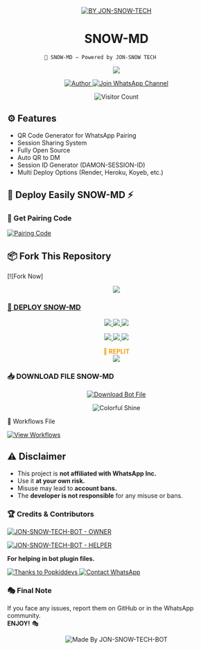 <p align="center">
  <a href="https://git.io/typing-svg">
    <img src="https://readme-typing-svg.demolab.com?font=Black+Ops+One&size=100&pause=1000&color=FF0000&center=true&width=1000&height=200&lines=SNOW-MD " alt="BY JON-SNOW-TECH" />
  </a>
</p>



<h1 align="center">SNOW-MD</h1>

                🚀 SNOW-MD – Powered by JON-SNOW TECH



<p align="center">
  <img src="https://files.catbox.moe/epsb9r.jpg="700"/>
</p>



<p align="center">
  <a href="https://github.com/JON-SNOW-TECH-BOT">
    <img title="Author" src="https://img.shields.io/badge/Author-JON-SNOW TECH%20-1208-ff004d?style=for-the-badge&logo=github&logoColor=white" />
  </a>
  <a href="https://whatsapp.com/channel/0029VbB2p44KWEKt0C6sx225">
    <img title="Join WhatsApp Channel" src="https://img.shields.io/badge/Join-WhatsApp%20Channel-25D366?style=for-the-badge&logo=whatsapp&logoColor=white" />
  </a>
</p>



<p align="center">
  <img src="https://profile-counter.glitch.me/𝙎𝙉𝙊𝙒_𝙈𝘿-V1/count.svg" alt="Visitor Count" />
</p>



## ⚙️ Features
- QR Code Generator for WhatsApp Pairing
- Session Sharing System
- Fully Open Source
- Auto QR to DM
- Session ID Generator (DAMON-SESSION-ID)
- Multi Deploy Options (Render, Heroku, Koyeb, etc.)



## 🚀 Deploy Easily SNOW-MD ⚡

### 🔗 Get Pairing Code
[![Pairing Code](https://img.shields.io/badge/INCONNU%20-XD%20SESSION-25D366?style=for-the-badge&logo=whatsapp&logoColor=white)](https://inconnu-boy-tech-web.onrender.com/)


## 📦 Fork This Repository

[![Fork Now]<p align="center">
  <a href="https://github.com/JON-SNOW-TECH-BOT/SNOW-MD V1/fork">
    <img src="https://img.shields.io/badge/Fork%20This-Repository-8A2BE2?style=for-the-badge&logo=github&logoColor=white" />


### 🚀 DEPLOY SNOW-MD

<p align="center">
  <a href="https://replit.com/github/JON-SNOW-TECH-BOTx/SNOW-MD">
    <img src="https://img.shields.io/badge/Deploy%20To%20Replit-FFA500?style=for-the-badge&logo=replit&logoColor=white" />
  </a>
  <a href="https://railway.app/new/template?template=https://github.com/JON-SNOW-TECH-BOTx/SNOW-MD">
    <img src="https://img.shields.io/badge/Deploy%20To%20Railway-8B5CF6?style=for-the-badge&logo=railway&logoColor=white" />
  </a>
  <a href="https://render.com/">
    <img src="https://img.shields.io/badge/Deploy%20To%20Render-06B6D4?style=for-the-badge&logo=render&logoColor=white" />
  </a>
</p>

<p align="center">
  <a href="https://dashboard.heroku.com/new?template=https://github.com/JON-SNOW-TECH-BOTx/SNOW-MD/tree/main">
    <img src="https://img.shields.io/badge/Deploy-Heroku-FF004D?style=for-the-badge&logo=heroku&logoColor=white" />
  </a>
  <a href="https://host.talkdrove.com/share-bot/82">
    <img src="https://img.shields.io/badge/Deploy-TaikDrove-6971FF?style=for-the-badge&logo=google-cloud&logoColor=white" />
  </a>
  <a href="https://app.koyeb.com/services/deploy?type=git&repository=JON-SNOW-TECH-BOTx/SNOW-MD&ports=3000">
    <img src="https://img.shields.io/badge/Deploy-Koyeb-FF009D?style=for-the-badge&logo=koyeb&logoColor=white" />
  </a>
</p>


<p align="center">
  <b><span style="color:#F59E0B">🚀 REPLIT</span></b><br>
  <a href="https://replit.com/github/Pkdriller/NEXUS-XMD">
    <img src="https://img.shields.io/badge/Deploy%20To%20Replit-FFA500?style=for-the-badge&logo=replit&logoColor=white" />
  </a>
</p>



### 📥 DOWNLOAD FILE SNOW-MD

<p align="center">
  <a href="https://github.com/JON-SNOW-TECH-BOTx/SNOW-MD/archive/refs/heads/main.zip">
    <img src="https://img.shields.io/badge/Download%20Bot-file-FF009D?style=for-the-badge&logo=github&logoColor=white" alt="Download Bot File" />
  </a>
</p>

<p align="center">
  <img src="https://i.imgur.com/LyHic3i.gif" alt="Colorful Shine" />
</p>



🧠 Workflows File

[![View Workflows](https://img.shields.io/badge/View-Workflow%20Codes-FF0076?style=for-the-badge&logo=githubactions&logoColor=white)](https://whatsapp.com/channel/0029VaojbRDKrWR2a38S5O1k)


## ⚠️ Disclaimer

- This project is **not affiliated with WhatsApp Inc.**
- Use it **at your own risk.**
- Misuse may lead to **account bans.**
- The **developer is not responsible** for any misuse or bans.



### 🏆 Credits & Contributors

> <a href="https://github.com/JON-SNOW-TECH-BOT">
  <img alt="JON-SNOW-TECH-BOT - OWNER" src="https://img.shields.io/badge/OWNER-🎭JON-SNOW%20-TECH-BOT🎭-FF0000?style=for-the-badge&logo=github" />
</a>

> <a href="https://github.com/JON-SNOW-TECH-BOT">
  <img alt="JON-SNOW-TECH-BOT - HELPER" src="https://img.shields.io/badge/HELPER-🎭JON-SNOW%20-TECH-BOT🎭-00FFC6?style=for-the-badge&logo=github" />
</a>  
<p><b>For helping in bot plugin files.</b></p>

<a href="https://github.com/popkiddevs">
  <img alt="Thanks to Popkiddevs" src="https://img.shields.io/badge/Thanks_To-Popkiddevs-blueviolet?style=for-the-badge&logo=github" />
</a>




<a href="https://wa.me/50949100359?text=🎭%20HELLO%20JON-SNOW%20-TECH-BOT%20🎭">
  <img alt="Contact WhatsApp" src="https://img.shields.io/badge/DEV-🎭JON-SNOW%20-TECH%20BOT🎭-25D366?style=for-the-badge&logo=whatsapp&logoColor=white" />
</a>



### 🎭 Final Note

If you face any issues, report them on GitHub or in the WhatsApp community.  
**ENJOY!** 🎭


<p align="center"><img alt="Made By JON-SNOW-TECH-BOT" src="https://img.shields.io/badge/Made%20by-HACKER%20-1208-black?style=for-the-badge&logo=github" /></p>
